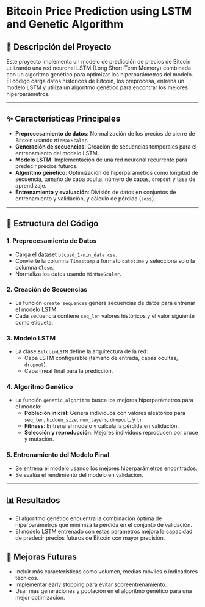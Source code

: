 # Bitcoin Price Prediction using LSTM and Genetic Algorithm

## 📌 Descripción del Proyecto
Este proyecto implementa un modelo de predicción de precios de Bitcoin utilizando una red neuronal LSTM (Long Short-Term Memory) combinada con un algoritmo genético para optimizar los hiperparámetros del modelo. El código carga datos históricos de Bitcoin, los preprocesa, entrena un modelo LSTM y utiliza un algoritmo genético para encontrar los mejores hiperparámetros.

---

## ✨ Características Principales
- **Preprocesamiento de datos**: Normalización de los precios de cierre de Bitcoin usando `MinMaxScaler`.
- **Generación de secuencias**: Creación de secuencias temporales para el entrenamiento del modelo LSTM.
- **Modelo LSTM**: Implementación de una red neuronal recurrente para predecir precios futuros.
- **Algoritmo genético**: Optimización de hiperparámetros como longitud de secuencia, tamaño de capa oculta, número de capas, `dropout` y tasa de aprendizaje.
- **Entrenamiento y evaluación**: División de datos en conjuntos de entrenamiento y validación, y cálculo de pérdida (`loss`).

---

## 📁 Estructura del Código

### 1. Preprocesamiento de Datos
- Carga el dataset `btcusd_1-min_data.csv`.
- Convierte la columna `Timestamp` a formato `datetime` y selecciona solo la columna `Close`.
- Normaliza los datos usando `MinMaxScaler`.

### 2. Creación de Secuencias
- La función `create_sequences` genera secuencias de datos para entrenar el modelo LSTM.
- Cada secuencia contiene `seq_len` valores históricos y el valor siguiente como etiqueta.

### 3. Modelo LSTM
- La clase `BitcoinLSTM` define la arquitectura de la red:
  - Capa LSTM configurable (tamaño de entrada, capas ocultas, `dropout`).
  - Capa lineal final para la predicción.

### 4. Algoritmo Genético
- La función `genetic_algorithm` busca los mejores hiperparámetros para el modelo:
  - **Población inicial**: Genera individuos con valores aleatorios para `seq_len`, `hidden_size`, `num_layers`, `dropout`, y `lr`.
  - **Fitness**: Entrena el modelo y calcula la pérdida en validación.
  - **Selección y reproducción**: Mejores individuos reproducen por cruce y mutación.

### 5. Entrenamiento del Modelo Final
- Se entrena el modelo usando los mejores hiperparámetros encontrados.
- Se evalúa el rendimiento del modelo en validación.

---

## 📊 Resultados
- El algoritmo genético encuentra la combinación óptima de hiperparámetros que minimiza la pérdida en el conjunto de validación.
- El modelo LSTM entrenado con estos parámetros mejora la capacidad de predecir precios futuros de Bitcoin con mayor precisión.

## 🌱 Mejoras Futuras
- Incluir más características como volumen, medias móviles o indicadores técnicos.
- Implementar early stopping para evitar sobreentrenamiento.
- Usar más generaciones y población en el algoritmo genético para una mejor optimización.
